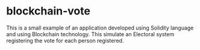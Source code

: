 # blockchain-vote
This is a small example of an application developed using Solidity language and using Blockchain technology. This simulate an Electoral system registering the vote for each person registered.
